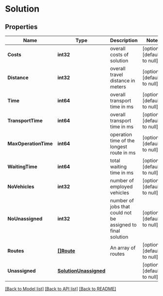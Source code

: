 # Solution

## Properties
Name | Type | Description | Notes
------------ | ------------- | ------------- | -------------
**Costs** | **int32** | overall costs of solution | [optional] [default to null]
**Distance** | **int32** | overall travel distance in meters | [optional] [default to null]
**Time** | **int64** | overall transport time in ms | [optional] [default to null]
**TransportTime** | **int64** | overall transport time in ms | [optional] [default to null]
**MaxOperationTime** | **int64** | operation time of the longest route in ms | [optional] [default to null]
**WaitingTime** | **int64** | total waiting time in ms | [optional] [default to null]
**NoVehicles** | **int32** | number of employed vehicles | [optional] [default to null]
**NoUnassigned** | **int32** | number of jobs that could not be assigned to final solution | [optional] [default to null]
**Routes** | [**[]Route**](Route.md) | An array of routes | [optional] [default to null]
**Unassigned** | [**SolutionUnassigned**](Solution_unassigned.md) |  | [optional] [default to null]

[[Back to Model list]](../README.md#documentation-for-models) [[Back to API list]](../README.md#documentation-for-api-endpoints) [[Back to README]](../README.md)


